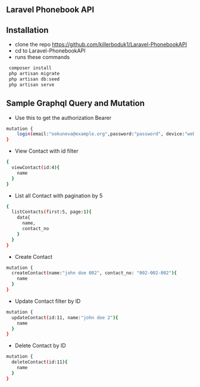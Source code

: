 ## Laravel Phonebook API

## Installation

- clone the repo https://github.com/killerboduk1/Laravel-PhonebookAPI
- cd to Laravel-PhonebookAPI
- runs these commands

```bash
 composer install
 php artisan migrate
 php artisan db:seed
 php artisan serve
```


## Sample Graphql Query and Mutation

- Use this to get the authorization Bearer 
```bash
mutation {
    login(email:"ookuneva@example.org",password:"password", device:"web")
}
```

-  View Contact with id filter
```bash
{
  viewContact(id:4){
    name
  }
}
```

-  List all Contact with pagination by 5
```bash
{
  listContacts(first:5, page:1){
    data{
      name,
      contact_no
    }
  }
}
```

-  Create Contact
```bash
mutation {
  createContact(name:"john doe 002", contact_no: "002-002-002"){
    name
  }
}
```

-  Update Contact filter by ID
```bash
mutation {
  updateContact(id:11, name:"john doe 2"){
    name
  }
}
```

-  Delete Contact by ID
```bash
mutation {
  deleteContact(id:11){
    name
  }
}
```
